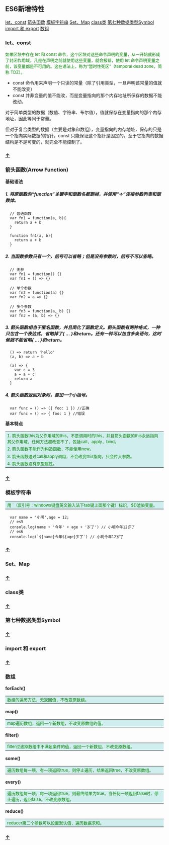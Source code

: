 ##  ES6新增特性
    
[let、const](#let、const)
[箭头函数](#箭头函数arrow-function)
[模板字符串](#模板字符串)
[Set、Map](#set、map)
[class类](#class类)
[第七种数据类型Symbol](#第七种数据类型symbol)
[import 和 export](#import-和-export)
[数组](#数组)

### let、const

  <font color=green size=2>如果区块中存在 let 和 const 命令，这个区块对这些命令声明的变量，从一开始就形成了封闭作用域。凡是在声明之前就使用这些变量，就会报错，使用 let 命令声明变量之前，该变量都是不可用的。这在语法上，称为“暂时性死区”（temporal dead zone，简称 TDZ）。</font>
  + const 命令用来声明一个只读的常量（除了引用类型，一旦声明该常量的值就不能改变）
  + const 并非变量的值不能改，而是变量指向的那个内存地址所保存的数据不能改动。
  
对于简单类型的数据（数值、字符串、布尔值），值就保存在变量指向的那个内存地址，因此等同于常量。
  
但对于复合类型的数据（主要是对象和数组），变量指向的内存地址，保存的只是一个指向实际数据的指针，const 只能保证这个指针是固定的，至于它指向的数据结构是不是可变的，就完全不能控制了。

### [↑](#es6新增特性)


### 箭头函数(Arrow Function)

__基础语法__

##### 1. 将原函数的“function”关键字和函数名都删掉，并使用“=>”连接参数列表和函数体。

```
  // 普通函数
  var fn1 = function(a, b){
    return a + b
  }

  function fn1(a, b){
    return a + b
  }

```
##### 2. 当函数参数只有一个，括号可以省略；但是没有参数时，括号不可以省略。

```
  // 无参
  var fn1 = function() {}
  var fn1 = () => {}

  // 单个参数
  var fn2 = function(a) {}
  var fn2 = a => {}

  // 多个参数
  var fn3 = function(a, b) {}
  var fn3 = (a, b) => {}
```
##### 3. 箭头函数相当于匿名函数，并且简化了函数定义。箭头函数有两种格式，一种只包含一个表达式，省略掉了{ ... }和return。还有一种可以包含多条语句，这时候就不能省略{ ... }和return。

```
  () => return 'hello'
  (a, b) => a + b
     
  (a) => {
    var c = 3
    a = a + c
    return a
  }
```
##### 4. 箭头函数返回对象时，要加一个小括号。

```
  var func = () => ({ foo: 1 }) //正确
  var func = () => { foo: 1 } //错误
```

__基本特点__

<table><tr><td bgcolor=#D1EEEE><font color=green size=2>1. 箭头函数this为父作用域的this，不是调用时的this，并且箭头函数的this永远指向其父作用域，任何方法都改变不了，包括call，apply，bind。<font></td></tr><tr><td bgcolor=#D1EEEE ><font color=green size=2>2. 箭头函数不能作为构造函数，不能使用new。<font></td></tr><tr><td bgcolor=#D1EEEE><font color=green size=2>3. 箭头函数通过call和apply调用，不会改变this指向，只会传入参数。<font></td></tr><tr><td bgcolor=#D1EEEE><font color=green size=2>4. 箭头函数没有原型属性。<font></td></tr></table>

### [↑](#es6新增特性)

  
###  模板字符串

<table><tr><td bgcolor=#D1EEEE><font color=green size=2>用 `（反引号：windows键盘英文输入法下tab键上面那个键）标识，${}渲染变量。</font></td></tr></table>

```
  var name = '小明',age = 12;
  // es5
  console.log(name + '今年' + age + '岁了') // 小明今年12岁了
  // es6
  console.log(`${name}今年${age}岁了`) // 小明今年12岁了
```

### [↑](#es6新增特性)
  

###  Set、Map

### [↑](#es6新增特性)

  
###  class类

### [↑](#es6新增特性)
  

###  第七种数据类型Symbol

### [↑](#es6新增特性)
  

###  import 和 export

### [↑](#es6新增特性)

  
###  数组
   
__forEach()__
  <table><tr><td bgcolor=#D1EEEE><font color=green size=2>数组的遍历方法，无返回值，不改变原数组。<font></td></tr></table>

__map()__ 
  <table><tr><td bgcolor=#D1EEEE><font color=green size=2>map遍历数组，返回一个新数组，不改变原数组的值。</font></td></tr></table>

__filter()__
  <table><tr><td bgcolor=#D1EEEE><font color=green size=2>filter过滤掉数组中不满足条件的值，返回一个新数组，不改变原数组。</font></td></tr></table>

__some()__
  <table><tr><td bgcolor=#D1EEEE><font color=green size=2>遍历数组每一项，有一项返回true，则停止遍历，结果返回true，不改变原数组。</font></td></tr></table>

__every()__
  <table><tr><td bgcolor=#D1EEEE><font color=green size=2>遍历数组每一项，每一项返回true，则最终结果为true。当任何一项返回false时，停止遍历，返回false。不改变原数组。</font></td></tr></table>

__reduce()__
  <table><tr><td bgcolor=#D1EEEE><font color=green size=2>reducer第二个参数可以设置默认值，遍历数据求和。</font></td></tr></table>

### [↑](#es6新增特性)
<style>
  table td {
  	width: 2000px;
    color: green;
    font-size: 12px;
    background: #D1EEEE;
  }
</style>
